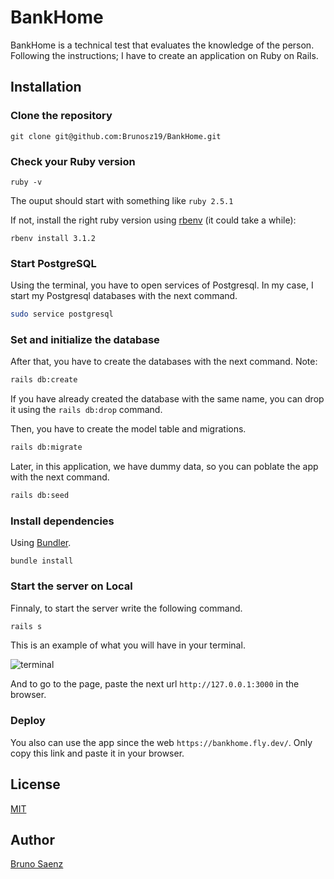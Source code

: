 # BankHome

BankHome is a technical test that evaluates the knowledge of the person. Following the instructions; I have to create an application on Ruby on Rails.

## Installation
### Clone the repository

```shell
git clone git@github.com:Brunosz19/BankHome.git
```

### Check your Ruby version

```shell
ruby -v
```

The ouput should start with something like `ruby 2.5.1`

If not, install the right ruby version using [rbenv](https://github.com/rbenv/rbenv) (it could take a while):

```shell
rbenv install 3.1.2
```
### Start PostgreSQL
Using the terminal, you have to open services of Postgresql. In my case, I start my Postgresql databases with the next command.
 
```bash
sudo service postgresql
```
### Set and initialize the database
After that, you have to create the databases with the next command. Note: 

```bash
rails db:create
```

If you have already created the database with the same name, you can drop it using the `rails db:drop` command.

Then, you have to create the model table and migrations.

```bash
rails db:migrate
```

Later, in this application, we have dummy data, so you can poblate the app with the next command.

```bash
rails db:seed
```

### Install dependencies

Using [Bundler](https://github.com/bundler/bundler).

```shell
bundle install
```

### Start the server on Local
Finnaly, to start the server write the following command.

```bash
rails s
```

This is an example of what you will have in your terminal.

![terminal](https://user-images.githubusercontent.com/103700965/220712373-e2796702-7a6c-483e-9724-2d0082425712.png)

And to go to the page, paste the next url `http://127.0.0.1:3000` in the browser.

### Deploy
You also can use the app since the web `https://bankhome.fly.dev/`. Only copy this link and paste it in your browser.

## License

[MIT](https://choosealicense.com/licenses/mit/)

## Author
[Bruno Saenz](https://github.com/Brunosz19)
